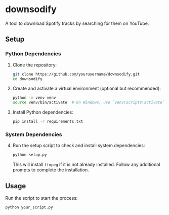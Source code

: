 # downsodify
A tool to download Spotify tracks by searching for them on YouTube.

## Setup

### Python Dependencies

1. Clone the repository:
    ```bash
    git clone https://github.com/yourusername/downsodify.git
    cd downsodify
    ```

2. Create and activate a virtual environment (optional but recommended):
    ```bash
    python -m venv venv
    source venv/bin/activate  # On Windows, use `venv\Scripts\activate`
    ```

3. Install Python dependencies:
    ```bash
    pip install -r requirements.txt
    ```

### System Dependencies

4. Run the setup script to check and install system dependencies:
    ```bash
    python setup.py
    ```

    This will install `ffmpeg` if it is not already installed. Follow any additional prompts to complete the installation.

## Usage

Run the script to start the process:
```bash
python your_script.py
